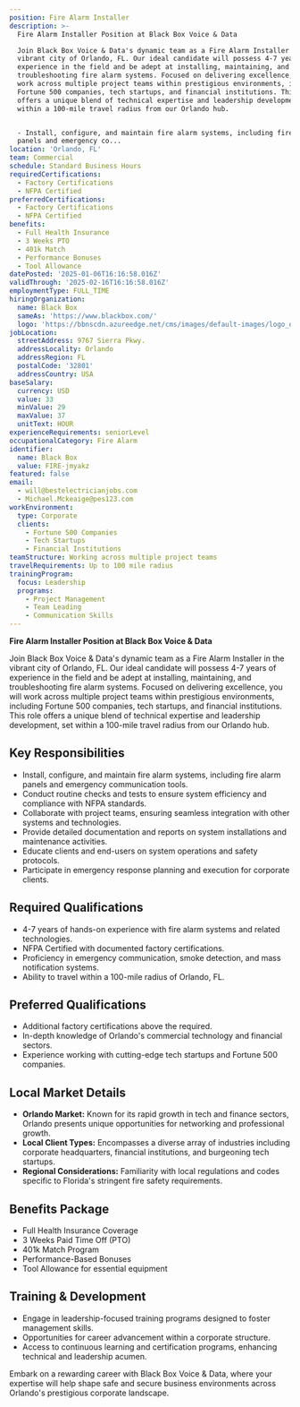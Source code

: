 ```yaml
---
position: Fire Alarm Installer
description: >-
  Fire Alarm Installer Position at Black Box Voice & Data

  Join Black Box Voice & Data's dynamic team as a Fire Alarm Installer in the
  vibrant city of Orlando, FL. Our ideal candidate will possess 4-7 years of
  experience in the field and be adept at installing, maintaining, and
  troubleshooting fire alarm systems. Focused on delivering excellence, you will
  work across multiple project teams within prestigious environments, including
  Fortune 500 companies, tech startups, and financial institutions. This role
  offers a unique blend of technical expertise and leadership development, set
  within a 100-mile travel radius from our Orlando hub.


  - Install, configure, and maintain fire alarm systems, including fire alarm
  panels and emergency co...
location: 'Orlando, FL'
team: Commercial
schedule: Standard Business Hours
requiredCertifications:
  - Factory Certifications
  - NFPA Certified
preferredCertifications:
  - Factory Certifications
  - NFPA Certified
benefits:
  - Full Health Insurance
  - 3 Weeks PTO
  - 401k Match
  - Performance Bonuses
  - Tool Allowance
datePosted: '2025-01-06T16:16:58.016Z'
validThrough: '2025-02-16T16:16:58.016Z'
employmentType: FULL_TIME
hiringOrganization:
  name: Black Box
  sameAs: 'https://www.blackbox.com/'
  logo: 'https://bbnscdn.azureedge.net/cms/images/default-images/logo_dark.png'
jobLocation:
  streetAddress: 9767 Sierra Pkwy.
  addressLocality: Orlando
  addressRegion: FL
  postalCode: '32801'
  addressCountry: USA
baseSalary:
  currency: USD
  value: 33
  minValue: 29
  maxValue: 37
  unitText: HOUR
experienceRequirements: seniorLevel
occupationalCategory: Fire Alarm
identifier:
  name: Black Box
  value: FIRE-jmyakz
featured: false
email:
  - will@bestelectricianjobs.com
  - Michael.Mckeaige@pes123.com
workEnvironment:
  type: Corporate
  clients:
    - Fortune 500 Companies
    - Tech Startups
    - Financial Institutions
teamStructure: Working across multiple project teams
travelRequirements: Up to 100 mile radius
trainingProgram:
  focus: Leadership
  programs:
    - Project Management
    - Team Leading
    - Communication Skills
---
```




**Fire Alarm Installer Position at Black Box Voice & Data**

Join Black Box Voice & Data's dynamic team as a Fire Alarm Installer in the vibrant city of Orlando, FL. Our ideal candidate will possess 4-7 years of experience in the field and be adept at installing, maintaining, and troubleshooting fire alarm systems. Focused on delivering excellence, you will work across multiple project teams within prestigious environments, including Fortune 500 companies, tech startups, and financial institutions. This role offers a unique blend of technical expertise and leadership development, set within a 100-mile travel radius from our Orlando hub.

## Key Responsibilities
- Install, configure, and maintain fire alarm systems, including fire alarm panels and emergency communication tools.
- Conduct routine checks and tests to ensure system efficiency and compliance with NFPA standards.
- Collaborate with project teams, ensuring seamless integration with other systems and technologies.
- Provide detailed documentation and reports on system installations and maintenance activities.
- Educate clients and end-users on system operations and safety protocols.
- Participate in emergency response planning and execution for corporate clients.

## Required Qualifications
- 4-7 years of hands-on experience with fire alarm systems and related technologies.
- NFPA Certified with documented factory certifications.
- Proficiency in emergency communication, smoke detection, and mass notification systems.
- Ability to travel within a 100-mile radius of Orlando, FL.

## Preferred Qualifications
- Additional factory certifications above the required.
- In-depth knowledge of Orlando's commercial technology and financial sectors.
- Experience working with cutting-edge tech startups and Fortune 500 companies.

## Local Market Details
- **Orlando Market:** Known for its rapid growth in tech and finance sectors, Orlando presents unique opportunities for networking and professional growth.
- **Local Client Types:** Encompasses a diverse array of industries including corporate headquarters, financial institutions, and burgeoning tech startups.
- **Regional Considerations:** Familiarity with local regulations and codes specific to Florida's stringent fire safety requirements.

## Benefits Package
- Full Health Insurance Coverage
- 3 Weeks Paid Time Off (PTO)
- 401k Match Program
- Performance-Based Bonuses
- Tool Allowance for essential equipment

## Training & Development
- Engage in leadership-focused training programs designed to foster management skills.
- Opportunities for career advancement within a corporate structure.
- Access to continuous learning and certification programs, enhancing technical and leadership acumen.

Embark on a rewarding career with Black Box Voice & Data, where your expertise will help shape safe and secure business environments across Orlando's prestigious corporate landscape.

